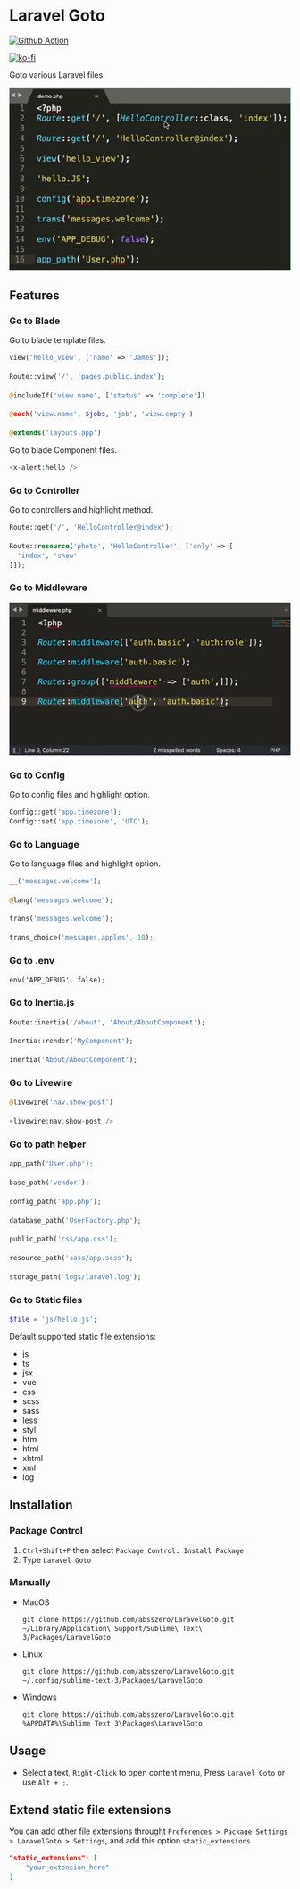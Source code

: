 # Laravel Goto

[![Github Action](https://github.com/absszero/LaravelGoto/workflows/build/badge.svg)](https://github.com/absszero/LaravelGoto/actions)

[![ko-fi](https://ko-fi.com/img/githubbutton_sm.svg)](https://ko-fi.com/absszero)

Goto various Laravel files

![example](example.gif)

## Features

### Go to Blade

Go to blade template files.

  ```php
  view('hello_view', ['name' => 'James']);

  Route::view('/', 'pages.public.index');

  @includeIf('view.name', ['status' => 'complete'])

  @each('view.name', $jobs, 'job', 'view.empty')

  @extends('layouts.app')
  ```

Go to blade Component files.

  ```php
  <x-alert:hello />
  ```

### Go to Controller

Go to controllers and highlight method.

```php
Route::get('/', 'HelloController@index');

Route::resource('photo', 'HelloController', ['only' => [
  'index', 'show'
]]);
```

### Go to Middleware

![](middleware.gif)

### Go to Config

Go to config files and highlight option.

```php
Config::get('app.timezone');
Config::set('app.timezone', 'UTC');
```

### Go to Language

Go to language files and highlight option.

```php
__('messages.welcome');

@lang('messages.welcome');

trans('messages.welcome');

trans_choice('messages.apples', 10);
```

### Go to .env

```
env('APP_DEBUG', false);
```

### Go to Inertia.js

```php
Route::inertia('/about', 'About/AboutComponent');

Inertia::render('MyComponent');

inertia('About/AboutComponent');
```

### Go to Livewire

```php
@livewire('nav.show-post')

<livewire:nav.show-post />
```

### Go to path helper

```php
app_path('User.php');

base_path('vendor');

config_path('app.php');

database_path('UserFactory.php');

public_path('css/app.css');

resource_path('sass/app.scss');

storage_path('logs/laravel.log');
```

### Go to Static files

```php
$file = 'js/hello.js';
```

Default supported static file extensions:

- js
- ts
- jsx
- vue
- css
- scss
- sass
- less
- styl
- htm
- html
- xhtml
- xml
- log


## Installation

### Package Control

1. `Ctrl+Shift+P` then select `Package Control: Install Package`
2. Type `Laravel Goto`

### Manually

-  MacOS

   ```shell
   git clone https://github.com/absszero/LaravelGoto.git ~/Library/Application\ Support/Sublime\ Text\ 3/Packages/LaravelGoto
   ```

- Linux

  ```shell
  git clone https://github.com/absszero/LaravelGoto.git ~/.config/sublime-text-3/Packages/LaravelGoto
  ```

- Windows

  ```shell
  git clone https://github.com/absszero/LaravelGoto.git %APPDATA%\Sublime Text 3\Packages\LaravelGoto
  ```



## Usage

- Select a text, `Right-Click` to open content menu, Press `Laravel Goto` or use `Alt + ;`.


## Extend static file extensions

You can add other file extensions throught `Preferences > Package Settings > LaravelGoto > Settings`, and add this option `static_extensions`

```json
"static_extensions": [
    "your_extension_here"
]
```


